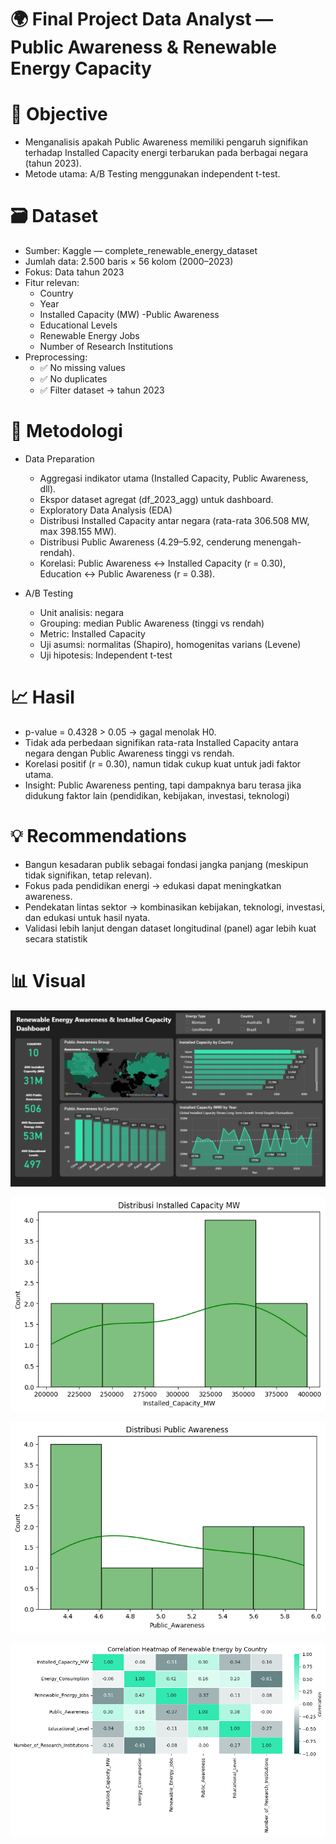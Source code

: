 # 🌍 Final Project Data Analyst — Public Awareness & Renewable Energy Capacity

# 🎯 Objective
- Menganalisis apakah Public Awareness memiliki pengaruh signifikan terhadap Installed Capacity energi terbarukan pada berbagai negara (tahun 2023).
- Metode utama: A/B Testing menggunakan independent t-test.

# 🗃️ Dataset
- Sumber: Kaggle — complete_renewable_energy_dataset
- Jumlah data: 2.500 baris × 56 kolom (2000–2023)
- Fokus: Data tahun 2023
- Fitur relevan:
  - Country
  - Year
  - Installed Capacity (MW)
  -Public Awareness
  - Educational Levels
  - Renewable Energy Jobs
  - Number of Research Institutions
- Preprocessing:
  - ✅ No missing values
  - ✅ No duplicates
  - ✅ Filter dataset → tahun 2023

# 🧩 Metodologi
- Data Preparation
  - Aggregasi indikator utama (Installed Capacity, Public Awareness, dll).
  - Ekspor dataset agregat (df_2023_agg) untuk dashboard.
  - Exploratory Data Analysis (EDA)
  - Distribusi Installed Capacity antar negara (rata-rata 306.508 MW, max 398.155 MW).
  - Distribusi Public Awareness (4.29–5.92, cenderung menengah-rendah).
  - Korelasi: Public Awareness ↔ Installed Capacity (r = 0.30), Education ↔ Public Awareness (r = 0.38).

- A/B Testing
  - Unit analisis: negara
  - Grouping: median Public Awareness (tinggi vs rendah)
  - Metric: Installed Capacity
  - Uji asumsi: normalitas (Shapiro), homogenitas varians (Levene)
  - Uji hipotesis: Independent t-test

# 📈 Hasil
- p-value = 0.4328 > 0.05 → gagal menolak H0.
- Tidak ada perbedaan signifikan rata-rata Installed Capacity antara negara dengan Public Awareness tinggi vs rendah.
- Korelasi positif (r = 0.30), namun tidak cukup kuat untuk jadi faktor utama.
- Insight: Public Awareness penting, tapi dampaknya baru terasa jika didukung faktor lain (pendidikan, kebijakan, investasi, teknologi)


# 💡 Recommendations
- Bangun kesadaran publik sebagai fondasi jangka panjang (meskipun tidak signifikan, tetap relevan).
- Fokus pada pendidikan energi → edukasi dapat meningkatkan awareness.
- Pendekatan lintas sektor → kombinasikan kebijakan, teknologi, investasi, dan edukasi untuk hasil nyata.
- Validasi lebih lanjut dengan dataset longitudinal (panel) agar lebih kuat secara statistik

# 📊 Visual
![Main Dashboard](reports/figures/Final_Project_Dashboard.png)

![Distribusi installed capacity](reports/figures/Distribusi_installed_capacity.png)

![Distribusi Public Awareness](reports/figures/distribusi_public_awareness.png)

![Heatmap Corelation](reports/figures/correlation_heatmap.png)
